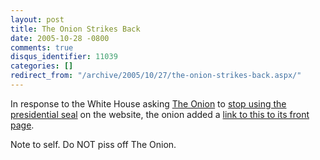 ```yaml
---
layout: post
title: The Onion Strikes Back
date: 2005-10-28 -0800
comments: true
disqus_identifier: 11039
categories: []
redirect_from: "/archive/2005/10/27/the-onion-strikes-back.aspx/"
---
```


In response to the White House asking [The
Onion](http://www.theonion.com/) to [stop using the presidential
seal](http://www.cnn.com/2005/POLITICS/10/26/odd.onion.reut/index.html)
on the website, the onion added a [link to this to its front
page](http://www.theonion.com/content/node/42136).

Note to self. Do NOT piss off The Onion.

